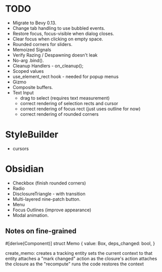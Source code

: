 # TODO

* Migrate to Bevy 0.13.
* Change tab handling to use bubbled events.
* Restore focus, focus-visible when dialog closes.
* Clear focus when clicking on empty space.
* Rounded corners for sliders.
* Memoized Signals
* Verify Razing / Despawning doesn't leak
* No-arg .bind().
* Cleanup Handlers - on_cleanup();
* Scoped values
* use_element_rect hook - needed for popup menus
* Gizmo
* Composite buffers.
* Text Input
    * drag to select (requires text measurement)
    * correct rendering of selection rects and cursor
    * correct rendering of focus rect (just uses outline for now)
    * correct rendering of rounded corners

# StyleBuilder

* cursors

# Obsidian

* Checkbox (finish rounded corners)
* Radio
* DisclosureTriangle - with transition
* Multi-layered nine-patch button.
* Menu
* Focus Outlines (improve appearance)
* Modal animation.

## Notes on fine-grained

#[derive(Component)]
struct Memo {
    value: Box<dyn Any>,
    deps_changed: bool,
}

create_memo:
    creates a tracking entity
    sets the current context to that entity
    attaches a "mark changed" action as the closure's action
    attaches the closure as the "recompute"
    runs the code
    restores the context
